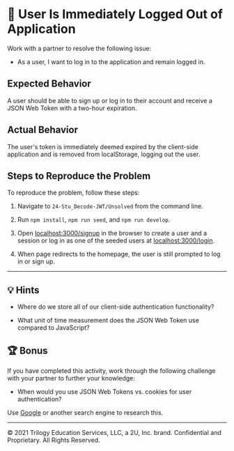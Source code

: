 # 🐛 User Is Immediately Logged Out of Application

Work with a partner to resolve the following issue:

* As a user, I want to log in to the application and remain logged in.

## Expected Behavior

A user should be able to sign up or log in to their account and receive a JSON Web Token with a two-hour expiration.

## Actual Behavior

The user's token is immediately deemed expired by the client-side application and is removed from localStorage, logging out the user.

## Steps to Reproduce the Problem

To reproduce the problem, follow these steps:

1. Navigate to `24-Stu_Decode-JWT/Unsolved` from the command line.

2. Run `npm install`, `npm run seed`, and `npm run develop`.

3. Open <localhost:3000/signup> in the browser to create a user and a session or log in as one of the seeded users at <localhost:3000/login>.

4. When page redirects to the homepage, the user is still prompted to log in or sign up.

---

## 💡 Hints

* Where do we store all of our client-side authentication functionality? 

* What unit of time measurement does the JSON Web Token use compared to JavaScript?

## 🏆 Bonus

If you have completed this activity, work through the following challenge with your partner to further your knowledge:

* When would you use JSON Web Tokens vs. cookies for user authentication?

Use [Google](https://www.google.com) or another search engine to research this.

---
© 2021 Trilogy Education Services, LLC, a 2U, Inc. brand. Confidential and Proprietary. All Rights Reserved.
